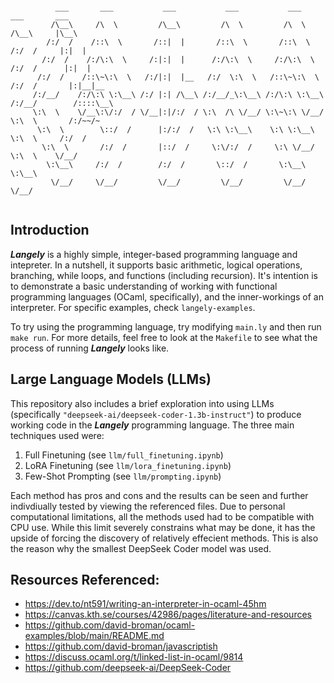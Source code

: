 ```

          ___       ___           ___           ___           ___           ___       ___     
         /\__\     /\  \         /\__\         /\  \         /\  \         /\__\     |\__\    
        /:/  /    /::\  \       /::|  |       /::\  \       /::\  \       /:/  /     |:|  |   
       /:/  /    /:/\:\  \     /:|:|  |      /:/\:\  \     /:/\:\  \     /:/  /      |:|  |   
      /:/  /    /::\~\:\  \   /:/|:|  |__   /:/  \:\  \   /::\~\:\  \   /:/  /       |:|__|__ 
     /:/__/    /:/\:\ \:\__\ /:/ |:| /\__\ /:/__/_\:\__\ /:/\:\ \:\__\ /:/__/        /::::\__\
     \:\  \    \/__\:\/:/  / \/__|:|/:/  / \:\  /\ \/__/ \:\~\:\ \/__/ \:\  \       /:/~~/~   
      \:\  \        \::/  /      |:/:/  /   \:\ \:\__\    \:\ \:\__\    \:\  \     /:/  /     
       \:\  \       /:/  /       |::/  /     \:\/:/  /     \:\ \/__/     \:\  \    \/__/      
        \:\__\     /:/  /        /:/  /       \::/  /       \:\__\        \:\__\              
         \/__/     \/__/         \/__/         \/__/         \/__/         \/__/              
   

```

## Introduction

<b>*Langely*</b> is a highly simple, integer-based programming language and intepreter. In a nutshell, it supports basic arithmetic, logical operations, branching, while loops, and functions (including recursion). It's intention is to demonstrate a basic understanding of working with functional programming languages (OCaml, specifically), and the inner-workings of an interpreter. For specific examples, check `langely-examples`.

To try using the programming language, try modifying `main.ly` and then run `make run`. For more details, feel free to look at the `Makefile` to see what the process of running <b>*Langely*</b> looks like.

## Large Language Models (LLMs)

This repository also includes a brief exploration into using LLMs (specifically `"deepseek-ai/deepseek-coder-1.3b-instruct"`) to produce working code in the <b>*Langely*</b> programming language. The three main techniques used were:

1. Full Finetuning (see `llm/full_finetuning.ipynb`)
2. LoRA Finetuning (see `llm/lora_finetuning.ipynb`)
3. Few-Shot Prompting (see `llm/prompting.ipynb`)

Each method has pros and cons and the results can be seen and further indivdiually tested by viewing the referenced files. Due to personal computational limitations, all the methods used had to be compatible with CPU use. While this limit severely constrains what may be done, it has the upside of forcing the discovery of relatively effecient methods. This is also the reason why the smallest DeepSeek Coder model was used.

## Resources Referenced:
- https://dev.to/nt591/writing-an-interpreter-in-ocaml-45hm
- https://canvas.kth.se/courses/42986/pages/literature-and-resources
- https://github.com/david-broman/ocaml-examples/blob/main/README.md
- https://github.com/david-broman/javascriptish
- https://discuss.ocaml.org/t/linked-list-in-ocaml/9814
- https://github.com/deepseek-ai/DeepSeek-Coder
